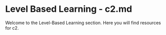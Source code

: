 # Level Based Learning - c2.md
Welcome to the Level-Based Learning section. Here you will find resources for c2.

